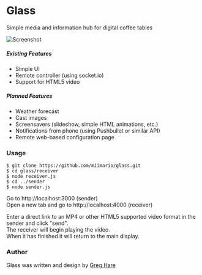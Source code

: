 # Glass
Simple media and information hub for digital coffee tables

![Screenshot](https://raw.githubusercontent.com/miimario/glass/master/screenshot.PNG)

##### Existing Features
- Simple UI
- Remote controller (using socket.io)
- Support for HTML5 video

##### Planned Features
- Weather forecast
- Cast images
- Screensavers (slideshow, simple HTML animations, etc.)
- Notifications from phone (using Pushbullet or similar API)
- Remote web-based configuration page

### Usage
```
$ git clone https://github.com/miimario/glass.git
$ cd glass/receiver
$ node receiver.js
$ cd ../sender
$ node sender.js
```
Go to http://localhost:3000  (sender)  
Open a new tab and go to http://localhost:4000  (receiver)

Enter a direct link to an MP4 or other HTML5 supported video format in the sender and click "send".  
The receiver will begin playing the video.  
When it has finished it will return to the main display.

### Author
Glass was written and design by [Greg Hare](http://greghare.me)
